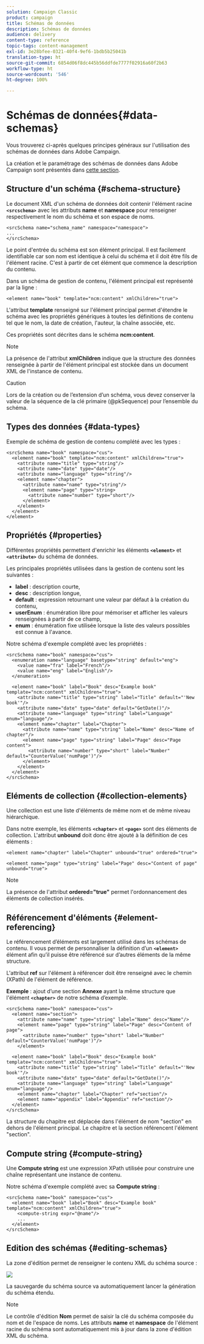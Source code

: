```yaml
---
solution: Campaign Classic
product: campaign
title: Schémas de données
description: Schémas de données
audience: delivery
content-type: reference
topic-tags: content-management
exl-id: 3e28bfee-0321-40f4-9ef6-1bdb5b25041b
translation-type: ht
source-git-commit: 6854d06f8dc445b56ddfde7777f02916a60f2b63
workflow-type: ht
source-wordcount: '546'
ht-degree: 100%

---
```


# Schémas de données{#data-schemas}

Vous trouverez ci-après quelques principes généraux sur l&#39;utilisation des schémas de données dans Adobe Campaign.

La création et le paramétrage des schémas de données dans Adobe Campaign sont présentés dans [cette section](../../configuration/using/about-schema-edition.md).

## Structure d&#39;un schéma {#schema-structure}

Le document XML d&#39;un schéma de données doit contenir l&#39;élément racine **`<srcschema>`** avec les attributs **name** et **namespace** pour renseigner respectivement le nom du schéma et son espace de noms.

```
<srcSchema name="schema_name" namespace="namespace">
...
</srcSchema>
```

Le point d&#39;entrée du schéma est son élément principal. Il est facilement identifiable car son nom est identique à celui du schéma et il doit être fils de l&#39;élément racine. C&#39;est à partir de cet élément que commence la description du contenu.

Dans un schéma de gestion de contenu, l&#39;élément principal est représenté par la ligne :

```
<element name="book" template="ncm:content" xmlChildren="true">
```

L&#39;attribut **template** renseigné sur l&#39;élément principal permet d&#39;étendre le schéma avec les propriétés génériques à toutes les définitions de contenu tel que le nom, la date de création, l&#39;auteur, la chaîne associée, etc.

Ces propriétés sont décrites dans le schéma **ncm:content**.

>[!NOTE]
>
>La présence de l&#39;attribut **xmlChildren** indique que la structure des données renseignée à partir de l&#39;élément principal est stockée dans un document XML de l&#39;instance de contenu.

>[!CAUTION]
>
>Lors de la création ou de l’extension d’un schéma, vous devez conserver la valeur de la séquence de la clé primaire (@pkSequence) pour l’ensemble du schéma.

## Types des données {#data-types}

Exemple de schéma de gestion de contenu complété avec les types :

```
<srcSchema name="book" namespace="cus">
  <element name="book" template="ncm:content" xmlChildren="true">
    <attribute name="title" type="string"/>
    <attribute name="date" type="date"/>
    <attribute name="language" type="string"/>
    <element name="chapter">
      <attribute name="name" type="string"/>
      <element name="page" type="string>
        <attribute name="number" type="short"/>
      </element>
    </element>
  </element>
</element>
```

## Propriétés {#properties}

Différentes propriétés permettent d&#39;enrichir les éléments **`<element>`** et **`<attribute>`** du schéma de données.

Les principales propriétés utilisées dans la gestion de contenu sont les suivantes :

* **label** : description courte,
* **desc** : description longue,
* **default** : expression retournant une valeur par défaut à la création du contenu,
* **userEnum** : énumération libre pour mémoriser et afficher les valeurs renseignées à partir de ce champ,
* **enum** : énumération fixe utilisée lorsque la liste des valeurs possibles est connue à l&#39;avance.

Notre schéma d&#39;exemple complété avec les propriétés :

```
<srcSchema name="book" namespace="cus">
  <enumeration name="language" basetype="string" default="eng">    
    <value name="fra" label="French"/>    
    <value name="eng" label="English"/>   
  </enumeration>

  <element name="book" label="Book" desc="Example book" template="ncm:content" xmlChildren="true">
    <attribute name="title" type="string" label="Title" default="'New book'"/>
    <attribute name="date" type="date" default="GetDate()"/>
    <attribute name="language" type="string" label="Language" enum="language"/>
    <element name="chapter" label="Chapter">
      <attribute name="name" type="string" label="Name" desc="Name of chapter"/>
      <element name="page" type="string" label="Page" desc="Page content">
        <attribute name="number" type="short" label="Number" default="CounterValue('numPage')"/>
      </element>
    </element>
  </element>
</srcSchema>
```

## Eléments de collection {#collection-elements}

Une collection est une liste d&#39;éléments de même nom et de même niveau hiérarchique.

Dans notre exemple, les éléments **`<chapter>`** et **`<page>`** sont des éléments de collection. L&#39;attribut **unbound** doit donc être ajouté à la définition de ces éléments :

```
<element name="chapter" label="Chapter" unbound="true" ordered="true">
```

```
<element name="page" type="string" label="Page" desc="Content of page" unbound="true">
```

>[!NOTE]
>
>La présence de l&#39;attribut **ordered=&quot;true&quot;** permet l&#39;ordonnancement des éléments de collection insérés.

## Référencement d&#39;éléments {#element-referencing}

Le référencement d’éléments est largement utilisé dans les schémas de contenu. Il vous permet de personnaliser la définition d’un **`<element>`** élément afin qu’il puisse être référencé sur d’autres éléments de la même structure.

L&#39;attribut **ref** sur l&#39;élément à référencer doit être renseigné avec le chemin (XPath) de l&#39;élément de référence.

**Exemple** : ajout d’une section **Annexe** ayant la même structure que l&#39;élément **`<chapter>`** de notre schéma d’exemple.

```
<srcSchema name="book" namespace="cus">
  <element name="section">
    <attribute name="name" type="string" label="Name" desc="Name"/>
    <element name="page" type="string" label="Page" desc="Content of page">
      <attribute name="number" type="short" label="Number" default="CounterValue('numPage')"/>
    </element>

  <element name="book" label="Book" desc="Example book" template="ncm:content" xmlChildren="true">
    <attribute name="title" type="string" label="Title" default="'New book'"/>
    <attribute name="date" type="date" default="GetDate()"/>
    <attribute name="language" type="string" label="Language" enum="language"/>
    <element name="chapter" label="Chapter" ref="section"/>
    <element name="appendix" label="Appendix" ref="section"/>
  </element>
</srcSchema>
```

La structure du chapitre est déplacée dans l&#39;élément de nom &quot;section&quot; en dehors de l&#39;élément principal. Le chapitre et la section référencent l&#39;élément &quot;section&quot;.

## Compute string {#compute-string}

Une **Compute string** est une expression XPath utilisée pour construire une chaîne représentant une instance de contenu.

Notre schéma d&#39;exemple complété avec sa **Compute string** :

```
<srcSchema name="book" namespace="cus">
  <element name="book" label="Book" desc="Example book" template="ncm:content" xmlChildren="true">
    <compute-string expr="@name"/>
    ...
  </element>
</srcSchema>
```

## Edition des schémas {#editing-schemas}

La zone d&#39;édition permet de renseigner le contenu XML du schéma source :

![](assets/d_ncs_integration_schema_edition.png)

La sauvegarde du schéma source va automatiquement lancer la génération du schéma étendu.

>[!NOTE]
>
>Le contrôle d&#39;édition **Nom** permet de saisir la clé du schéma composée du nom et de l&#39;espace de noms. Les attributs **name** et **namespace** de l&#39;élément racine du schéma sont automatiquement mis à jour dans la zone d&#39;édition XML du schéma.
